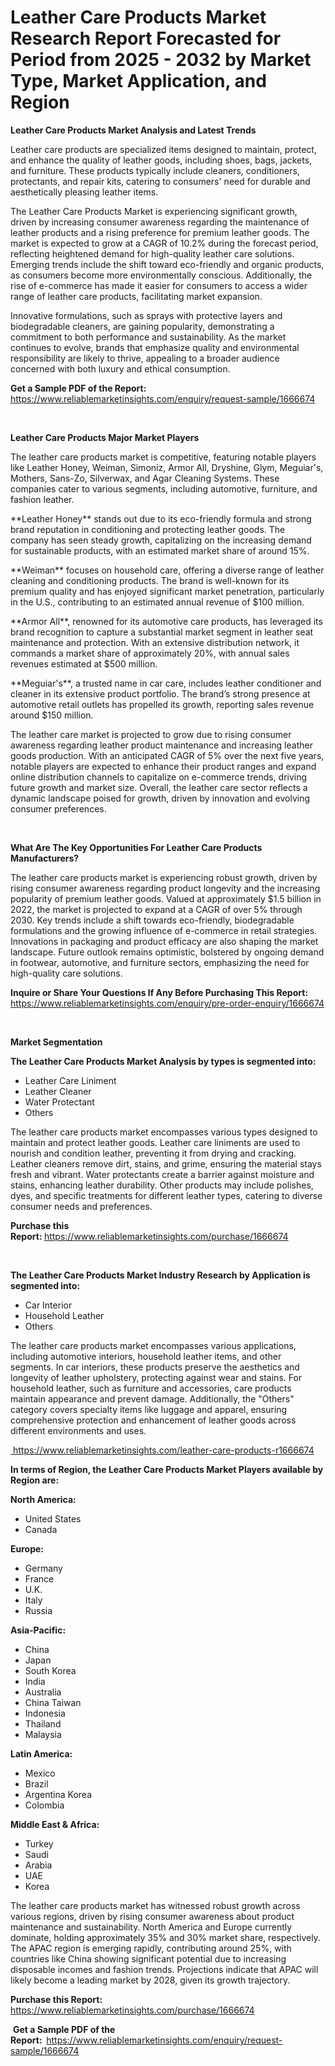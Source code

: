 <p><h1>Leather Care Products Market Research Report Forecasted for Period from 2025 -  2032 by Market Type, Market Application, and Region</h1></p><p><strong>Leather Care Products Market Analysis and Latest Trends</strong></p>
<p><p>Leather care products are specialized items designed to maintain, protect, and enhance the quality of leather goods, including shoes, bags, jackets, and furniture. These products typically include cleaners, conditioners, protectants, and repair kits, catering to consumers' need for durable and aesthetically pleasing leather items.</p><p>The Leather Care Products Market is experiencing significant growth, driven by increasing consumer awareness regarding the maintenance of leather products and a rising preference for premium leather goods. The market is expected to grow at a CAGR of 10.2% during the forecast period, reflecting heightened demand for high-quality leather care solutions. Emerging trends include the shift toward eco-friendly and organic products, as consumers become more environmentally conscious. Additionally, the rise of e-commerce has made it easier for consumers to access a wider range of leather care products, facilitating market expansion.</p><p>Innovative formulations, such as sprays with protective layers and biodegradable cleaners, are gaining popularity, demonstrating a commitment to both performance and sustainability. As the market continues to evolve, brands that emphasize quality and environmental responsibility are likely to thrive, appealing to a broader audience concerned with both luxury and ethical consumption.</p></p>
<p><strong>Get a Sample PDF of the Report:&nbsp;</strong> <a href="https://www.reliablemarketinsights.com/enquiry/request-sample/1666674?utm_campaign=3718&utm_medium=2&utm_source=Github&utm_content=ia&utm_term=16042025&utm_id=leather-care-products">https://www.reliablemarketinsights.com/enquiry/request-sample/1666674</a></p>
<p>&nbsp;</p>
<p><strong>Leather Care Products Major Market Players</strong></p>
<p><p>The leather care products market is competitive, featuring notable players like Leather Honey, Weiman, Simoniz, Armor All, Dryshine, Glym, Meguiar's, Mothers, Sans-Zo, Silverwax, and Agar Cleaning Systems. These companies cater to various segments, including automotive, furniture, and fashion leather.</p><p>**Leather Honey** stands out due to its eco-friendly formula and strong brand reputation in conditioning and protecting leather goods. The company has seen steady growth, capitalizing on the increasing demand for sustainable products, with an estimated market share of around 15%.</p><p>**Weiman** focuses on household care, offering a diverse range of leather cleaning and conditioning products. The brand is well-known for its premium quality and has enjoyed significant market penetration, particularly in the U.S., contributing to an estimated annual revenue of $100 million.</p><p>**Armor All**, renowned for its automotive care products, has leveraged its brand recognition to capture a substantial market segment in leather seat maintenance and protection. With an extensive distribution network, it commands a market share of approximately 20%, with annual sales revenues estimated at $500 million.</p><p>**Meguiar's**, a trusted name in car care, includes leather conditioner and cleaner in its extensive product portfolio. The brand’s strong presence at automotive retail outlets has propelled its growth, reporting sales revenue around $150 million.</p><p>The leather care market is projected to grow due to rising consumer awareness regarding leather product maintenance and increasing leather goods production. With an anticipated CAGR of 5% over the next five years, notable players are expected to enhance their product ranges and expand online distribution channels to capitalize on e-commerce trends, driving future growth and market size. Overall, the leather care sector reflects a dynamic landscape poised for growth, driven by innovation and evolving consumer preferences.</p></p>
<p>&nbsp;</p>
<p><strong>What Are The Key Opportunities For Leather Care Products Manufacturers?</strong></p>
<p><p>The leather care products market is experiencing robust growth, driven by rising consumer awareness regarding product longevity and the increasing popularity of premium leather goods. Valued at approximately $1.5 billion in 2022, the market is projected to expand at a CAGR of over 5% through 2030. Key trends include a shift towards eco-friendly, biodegradable formulations and the growing influence of e-commerce in retail strategies. Innovations in packaging and product efficacy are also shaping the market landscape. Future outlook remains optimistic, bolstered by ongoing demand in footwear, automotive, and furniture sectors, emphasizing the need for high-quality care solutions.</p></p>
<p><strong>Inquire or Share Your Questions If Any Before Purchasing This Report:</strong> <a href="https://www.reliablemarketinsights.com/enquiry/pre-order-enquiry/1666674?utm_campaign=3718&utm_medium=2&utm_source=Github&utm_content=ia&utm_term=16042025&utm_id=leather-care-products">https://www.reliablemarketinsights.com/enquiry/pre-order-enquiry/1666674</a></p>
<p>&nbsp;</p>
<p><strong>Market Segmentation</strong></p>
<p><strong>The Leather Care Products Market Analysis by types is segmented into:</strong></p>
<p><ul><li>Leather Care Liniment</li><li>Leather Cleaner</li><li>Water Protectant</li><li>Others</li></ul></p>
<p><p>The leather care products market encompasses various types designed to maintain and protect leather goods. Leather care liniments are used to nourish and condition leather, preventing it from drying and cracking. Leather cleaners remove dirt, stains, and grime, ensuring the material stays fresh and vibrant. Water protectants create a barrier against moisture and stains, enhancing leather durability. Other products may include polishes, dyes, and specific treatments for different leather types, catering to diverse consumer needs and preferences.</p></p>
<p><strong>Purchase this Report:&nbsp;</strong><a href="https://www.reliablemarketinsights.com/purchase/1666674?utm_campaign=3718&utm_medium=2&utm_source=Github&utm_content=ia&utm_term=16042025&utm_id=leather-care-products">https://www.reliablemarketinsights.com/purchase/1666674</a></p>
<p>&nbsp;</p>
<p><strong>The Leather Care Products Market Industry Research by Application is segmented into:</strong></p>
<p><ul><li>Car Interior</li><li>Household Leather</li><li>Others</li></ul></p>
<p><p>The leather care products market encompasses various applications, including automotive interiors, household leather items, and other segments. In car interiors, these products preserve the aesthetics and longevity of leather upholstery, protecting against wear and stains. For household leather, such as furniture and accessories, care products maintain appearance and prevent damage. Additionally, the "Others" category covers specialty items like luggage and apparel, ensuring comprehensive protection and enhancement of leather goods across different environments and uses.</p></p>
<p><a href="https://www.reliablemarketinsights.com/leather-care-products-r1666674?utm_campaign=3718&utm_medium=2&utm_source=Github&utm_content=ia&utm_term=16042025&utm_id=leather-care-products">&nbsp;https://www.reliablemarketinsights.com/leather-care-products-r1666674</a></p>
<p><strong>In terms of Region, the Leather Care Products Market Players available by Region are:</strong></p>
<p>
    <p> <strong> North America: </strong>
        <ul>
            <li>United States</li>
            <li>Canada</li>
        </ul>
        </p> 
    <p> <strong> Europe: </strong>
        <ul>
            <li>Germany</li>
            <li>France</li>
            <li>U.K.</li>
            <li>Italy</li>
            <li>Russia</li>
        </ul>
        </p> 
    <p> <strong> Asia-Pacific: </strong>
        <ul>
            <li>China</li>
            <li>Japan</li>
            <li>South Korea</li>
            <li>India</li>
            <li>Australia</li>
            <li>China Taiwan</li>
            <li>Indonesia</li>
            <li>Thailand</li>
            <li>Malaysia</li>
        </ul>
        </p> 
    <p> <strong> Latin America: </strong>
        <ul>
            <li>Mexico</li>
            <li>Brazil</li>
            <li>Argentina Korea</li>
            <li>Colombia</li>
        </ul>
        </p> 
    <p> <strong> Middle East & Africa: </strong>
        <ul>
            <li>Turkey</li>
            <li>Saudi</li>
            <li>Arabia</li>
            <li>UAE</li>
            <li>Korea</li>
        </ul>
    </p>
    </p>
<p><p>The leather care products market has witnessed robust growth across various regions, driven by rising consumer awareness about product maintenance and sustainability. North America and Europe currently dominate, holding approximately 35% and 30% market share, respectively. The APAC region is emerging rapidly, contributing around 25%, with countries like China showing significant potential due to increasing disposable incomes and fashion trends. Projections indicate that APAC will likely become a leading market by 2028, given its growth trajectory.</p></p>
<p><strong>Purchase this Report: </strong><a href="https://www.reliablemarketinsights.com/purchase/1666674?utm_campaign=3718&utm_medium=2&utm_source=Github&utm_content=ia&utm_term=16042025&utm_id=leather-care-products">https://www.reliablemarketinsights.com/purchase/1666674</a></p>
<p>&nbsp;<strong>Get a Sample PDF of the Report:&nbsp;&nbsp;</strong><a href="https://www.reliablemarketinsights.com/enquiry/request-sample/1666674?utm_campaign=3718&utm_medium=2&utm_source=Github&utm_content=ia&utm_term=16042025&utm_id=leather-care-products">https://www.reliablemarketinsights.com/enquiry/request-sample/1666674</a></p>
<p><strong></strong></p>
<p><p></p><p></p><p></p></p>